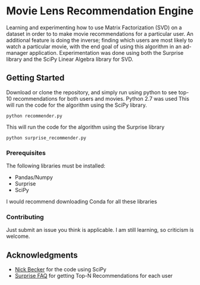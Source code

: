 # Movie Lens Recommendation Engine

Learning and experimenting how to use Matrix Factorization (SVD) on a dataset in order to to make movie recommendations for a particular user. An additional feature is doing the inverse; finding which users are most likely to watch a particular movie, with the end goal of using this algorithm in an ad-manager application. Experimentation was done using both the Surprise library and the SciPy Linear Algebra library for SVD.

## Getting Started

Download or clone the repository, and simply run using python to see top-10 recommendations for both users and movies. Python 2.7 was used
This will run the code for the algorithm using the SciPy library.
```
python recommender.py
```
This will run the code for the algorithm using the Surprise library
```
python surprise_recommender.py
```

### Prerequisites

The following libraries must be installed:
* Pandas/Numpy
* Surprise
* SciPy

I would recommend downloading Conda for all these libraries

### Contributing

Just submit an issue you think is applicable. I am still learning, so criticism is welcome.

## Acknowledgments

* [Nick Becker](https://beckernick.github.io/matrix-factorization-recommender/) for the code using SciPy 
* [Surprise FAQ](http://surprise.readthedocs.io/en/stable/FAQ.html#how-to-get-the-top-n-recommendations-for-each-user) for getting Top-N Recommendations for each user

